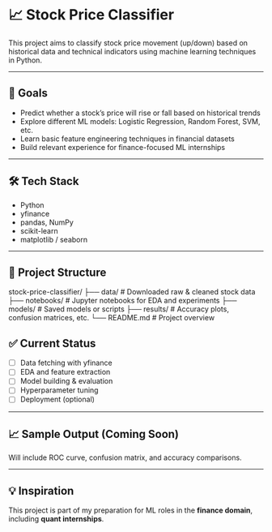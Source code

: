 # 📈 Stock Price Classifier

This project aims to classify stock price movement (up/down) based on historical data and technical indicators using machine learning techniques in Python.

---

## 🚀 Goals
- Predict whether a stock’s price will rise or fall based on historical trends
- Explore different ML models: Logistic Regression, Random Forest, SVM, etc.
- Learn basic feature engineering techniques in financial datasets
- Build relevant experience for finance-focused ML internships

---

## 🛠 Tech Stack
- Python
- yfinance
- pandas, NumPy
- scikit-learn
- matplotlib / seaborn

---

## 📂 Project Structure

stock-price-classifier/ 
├── data/ # Downloaded raw & cleaned stock data
├── notebooks/ # Jupyter notebooks for EDA and experiments
├── models/ # Saved models or scripts 
├── results/ # Accuracy plots, confusion matrices, etc.
└── README.md # Project overview 

## ✅ Current Status
- [ ] Data fetching with yfinance
- [ ] EDA and feature extraction
- [ ] Model building & evaluation
- [ ] Hyperparameter tuning
- [ ] Deployment (optional)

---

## 📈 Sample Output (Coming Soon)
Will include ROC curve, confusion matrix, and accuracy comparisons.

---

## 💡 Inspiration
This project is part of my preparation for ML roles in the **finance domain**, including **quant internships**.
